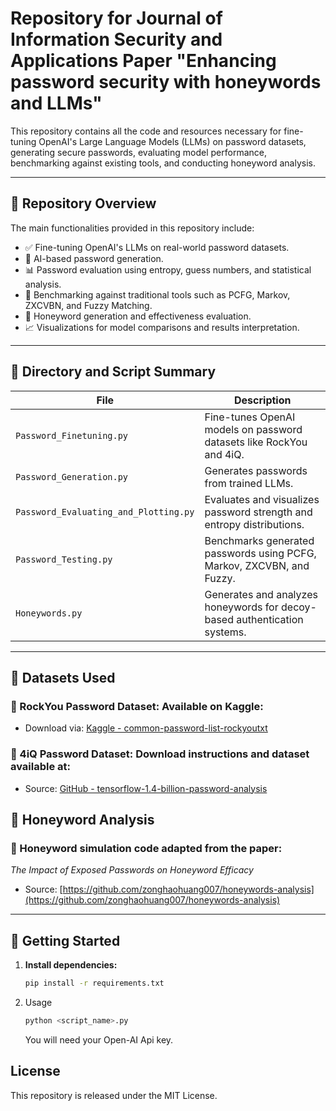 # Repository for Journal of Information Security and Applications Paper "Enhancing password security with honeywords and LLMs"

This repository contains all the code and resources necessary for fine-tuning OpenAI's Large Language Models (LLMs) on password datasets, generating secure passwords, evaluating model performance, benchmarking against existing tools, and conducting honeyword analysis.

---
## 📌 Repository Overview

The main functionalities provided in this repository include:

- ✅ Fine-tuning OpenAI's LLMs on real-world password datasets.
- 🔐 AI-based password generation.
- 📊 Password evaluation using entropy, guess numbers, and statistical analysis.
- 🧪 Benchmarking against traditional tools such as PCFG, Markov, ZXCVBN, and Fuzzy Matching.
- 🐝 Honeyword generation and effectiveness evaluation.
- 📈 Visualizations for model comparisons and results interpretation.

---

## 📁 Directory and Script Summary

| File                                | Description                                                                 |
|-------------------------------------|-----------------------------------------------------------------------------|
| `Password_Finetuning.py`           | Fine-tunes OpenAI models on password datasets like RockYou and 4iQ.        |
| `Password_Generation.py`           | Generates passwords from trained LLMs.                                     |
| `Password_Evaluating_and_Plotting.py` | Evaluates and visualizes password strength and entropy distributions.   |
| `Password_Testing.py`              | Benchmarks generated passwords using PCFG, Markov, ZXCVBN, and Fuzzy.     |
| `Honeywords.py`                    | Generates and analyzes honeywords for decoy-based authentication systems.  |

---

## 📂 Datasets Used

### 📌 RockYou Password Dataset: Available on Kaggle:

- Download via: [Kaggle - common-password-list-rockyoutxt](https://www.kaggle.com/datasets/wjburns/common-password-list-rockyoutxt)

### 📌 4iQ Password Dataset: Download instructions and dataset available at:

- Source: [GitHub - tensorflow-1.4-billion-password-analysis](https://github.com/philipperemy/tensorflow-1.4-billion-password-analysis)

## 📂 Honeyword Analysis

### 📌 Honeyword simulation code adapted from the paper:  
  *The Impact of Exposed Passwords on Honeyword Efficacy*  
 - Source: [https://github.com/zonghaohuang007/honeywords-analysis](https://github.com/zonghaohuang007/honeywords-analysis)

---

## 🚀 Getting Started

1. **Install dependencies:**
   ```bash
   pip install -r requirements.txt
   ```
2. Usage
   ```bash
   python <script_name>.py
   ```
   You will need your Open-AI Api key.

## License
This repository is released under the MIT License.
